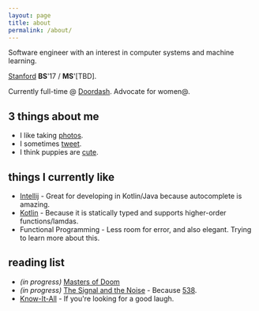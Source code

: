 ```yaml
---
layout: page
title: about
permalink: /about/
---
```


Software engineer with an interest in computer systems and machine learning. 

[Stanford](https://cs.stanford.edu) **BS**'17 / **MS**'[TBD].

Currently full-time @ [Doordash](https://doordash.com). Advocate for women@.

## 3 things about me 
  * I like taking [photos](https://www.instagram.com/ctina.hung/). 
  * I sometimes [tweet](https://twitter.com/cjtinah). 
  * I think puppies are [cute](https://pbs.twimg.com/media/CswfUa-VUAAf0Uq.jpg).

## things I currently like
  * [Intellij](https://www.jetbrains.com/idea/) - Great for developing in Kotlin/Java because autocomplete is amazing.
  * [Kotlin](https://kotlinlang.org/) - Because it is statically typed and supports higher-order functions/lamdas.
  * Functional Programming - Less room for error, and also elegant. Trying to learn more about this.

## reading list
  * *(in progress)* [Masters of Doom](https://www.amazon.com/gp/product/0812972155/ref=oh_aui_detailpage_o00_s00?ie=UTF8&psc=1) 
  * *(in progress)* [The Signal and the Noise](https://www.amazon.com/Signal-Noise-Many-Predictions-Fail-but/dp/0143125087/ref=sr_1_1?s=books&ie=UTF8&qid=1505453643&sr=1-1&keywords=the+signal+and+the+noise) - Because [538](http://fivethirtyeight.com/).
  * [Know-It-All](https://www.amazon.com/Know-All-Humble-Become-Smartest/dp/0743250621/ref=sr_1_1?s=books&ie=UTF8&qid=1505453699&sr=1-1&keywords=know+it+all) - If you're looking for a good laugh.
